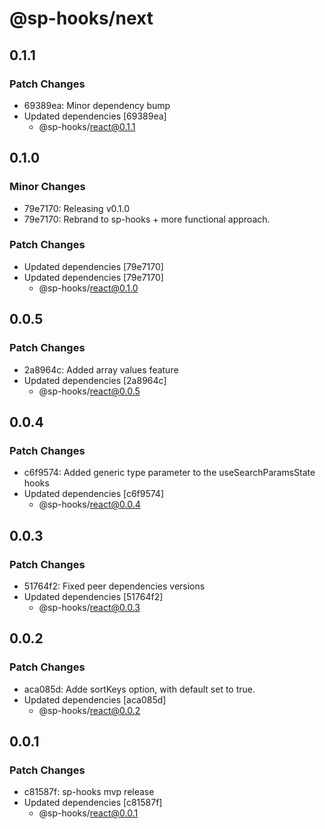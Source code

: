 # @sp-hooks/next

## 0.1.1

### Patch Changes

- 69389ea: Minor dependency bump
- Updated dependencies [69389ea]
  - @sp-hooks/react@0.1.1

## 0.1.0

### Minor Changes

- 79e7170: Releasing v0.1.0
- 79e7170: Rebrand to sp-hooks + more functional approach.

### Patch Changes

- Updated dependencies [79e7170]
- Updated dependencies [79e7170]
  - @sp-hooks/react@0.1.0

## 0.0.5

### Patch Changes

- 2a8964c: Added array values feature
- Updated dependencies [2a8964c]
  - @sp-hooks/react@0.0.5

## 0.0.4

### Patch Changes

- c6f9574: Added generic type parameter to the useSearchParamsState hooks
- Updated dependencies [c6f9574]
  - @sp-hooks/react@0.0.4

## 0.0.3

### Patch Changes

- 51764f2: Fixed peer dependencies versions
- Updated dependencies [51764f2]
  - @sp-hooks/react@0.0.3

## 0.0.2

### Patch Changes

- aca085d: Adde sortKeys option, with default set to true.
- Updated dependencies [aca085d]
  - @sp-hooks/react@0.0.2

## 0.0.1

### Patch Changes

- c81587f: sp-hooks mvp release
- Updated dependencies [c81587f]
  - @sp-hooks/react@0.0.1
